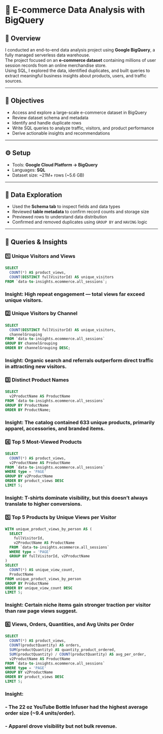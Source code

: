 # 🛒 E-commerce Data Analysis with BigQuery

## 📌 Overview
I conducted an end-to-end data analysis project using **Google BigQuery**, a fully managed serverless data warehouse.  
The project focused on an **e-commerce dataset** containing millions of user session records from an online merchandise store.  
Using SQL, I explored the data, identified duplicates, and built queries to extract meaningful business insights about products, users, and traffic sources.

---

## 🎯 Objectives
- Access and explore a large-scale e-commerce dataset in BigQuery  
- Review dataset schema and metadata  
- Identify and handle duplicate rows  
- Write SQL queries to analyze traffic, visitors, and product performance  
- Derive actionable insights and recommendations  

---

## ⚙️ Setup
- Tools: **Google Cloud Platform → BigQuery**
- Languages: **SQL**
- Dataset size: ~21M+ rows (~5.6 GB)  

---

## 🔎 Data Exploration
- Used the **Schema tab** to inspect fields and data types  
- Reviewed **table metadata** to confirm record counts and storage size  
- Previewed rows to understand data distribution  
- Confirmed and removed duplicates using `GROUP BY` and `HAVING` logic  

---

## 🧾 Queries & Insights

### 1️⃣ Unique Visitors and Views
```sql
SELECT
  COUNT(*) AS product_views,
  COUNT(DISTINCT fullVisitorId) AS unique_visitors
FROM `data-to-insights.ecommerce.all_sessions`;
```
### Insight: High repeat engagement — total views far exceed unique visitors.

### 2️⃣ Unique Visitors by Channel
```sql
SELECT
  COUNT(DISTINCT fullVisitorId) AS unique_visitors,
  channelGrouping
FROM `data-to-insights.ecommerce.all_sessions`
GROUP BY channelGrouping
ORDER BY channelGrouping DESC;
```
### Insight: Organic search and referrals outperform direct traffic in attracting new visitors.

### 3️⃣ Distinct Product Names
```sql
SELECT
  v2ProductName AS ProductName
FROM `data-to-insights.ecommerce.all_sessions`
GROUP BY ProductName
ORDER BY ProductName;
```
### Insight: The catalog contained 633 unique products, primarily apparel, accessories, and branded items.

### 4️⃣ Top 5 Most-Viewed Products
```sql
SELECT
  COUNT(*) AS product_views,
  v2ProductName AS ProductName
FROM `data-to-insights.ecommerce.all_sessions`
WHERE type = 'PAGE'
GROUP BY v2ProductName
ORDER BY product_views DESC
LIMIT 5;
```
### Insight: T-shirts dominate visibility, but this doesn’t always translate to higher conversions.

### 5️⃣ Top 5 Products by Unique Views per Visitor
```sql
WITH unique_product_views_by_person AS (
  SELECT
    fullVisitorId,
    v2ProductName AS ProductName
  FROM `data-to-insights.ecommerce.all_sessions`
  WHERE type = 'PAGE'
  GROUP BY fullVisitorId, v2ProductName
)
SELECT
  COUNT(*) AS unique_view_count,
  ProductName
FROM unique_product_views_by_person
GROUP BY ProductName
ORDER BY unique_view_count DESC
LIMIT 5;
```

### Insight: Certain niche items gain stronger traction per visitor than raw page views suggest.

### 6️⃣ Views, Orders, Quantities, and Avg Units per Order
```sql
SELECT
  COUNT(*) AS product_views,
  COUNT(productQuantity) AS orders,
  SUM(productQuantity) AS quantity_product_ordered,
  SUM(productQuantity) / COUNT(productQuantity) AS avg_per_order,
  v2ProductName AS ProductName
FROM `data-to-insights.ecommerce.all_sessions`
WHERE type = 'PAGE'
GROUP BY v2ProductName
ORDER BY product_views DESC
LIMIT 5;
```

### Insight:
### - The 22 oz YouTube Bottle Infuser had the highest average order size (~9.4 units/order).

### - Apparel drove visibility but not bulk revenue.
